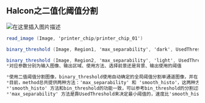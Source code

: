 ﻿## Halcon之二值化阈值分割
![在这里插入图片描述](https://i-blog.csdnimg.cn/direct/fe32f2774e5a4748a92c47ee00d53e94.png)

```csharp
read_image (Image, 'printer_chip/printer_chip_01')

binary_threshold (Image, Region1, 'max_separability', 'dark', UsedThreshold)

binary_threshold (Image, Region2, 'max_separability', 'light', UsedThreshold)
*对应参数分别为输入图像、输出区域、使用方法、选择前景还是背景、输出使用的阈值

*使用二值阈值分割图像，binary_threshold使用自动确定的全局阈值分割单通道图像，并在region中返回分割后的区域，分割所使用的阈值由method中给出的方法确定，非常适用于在均匀照明的背景下分割字符；
*目前，method总共提供两种方法：'max_separability' 和 'smooth_histo'，这两种方法都只能用于具有双峰直方图的图像：
*'smooth_histo' 方法和bin_threshold的功能一致，可以参考bin_threshold的分割过程；
*'max_separability' 方法是靠UsedThreshold来决定最小阈值的，速度比'smooth_histo'要快，对于干扰也不是很敏感；


```

